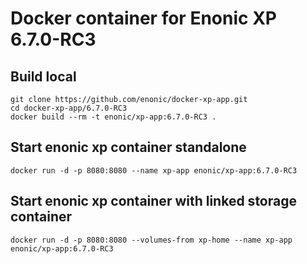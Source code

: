# Docker container for Enonic XP 6.7.0-RC3

## Build local

    git clone https://github.com/enonic/docker-xp-app.git
    cd docker-xp-app/6.7.0-RC3
    docker build --rm -t enonic/xp-app:6.7.0-RC3 .

## Start enonic xp container standalone

    docker run -d -p 8080:8080 --name xp-app enonic/xp-app:6.7.0-RC3

## Start enonic xp container with linked storage container

    docker run -d -p 8080:8080 --volumes-from xp-home --name xp-app enonic/xp-app:6.7.0-RC3
